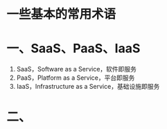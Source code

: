 # 一些基本的常用术语

# 一、SaaS、PaaS、IaaS
1. SaaS，Software as a Service，软件即服务
2. PaaS，Platform as a Service，平台即服务
3. IaaS，Infrastructure as a Service，基础设施即服务


# 二、


